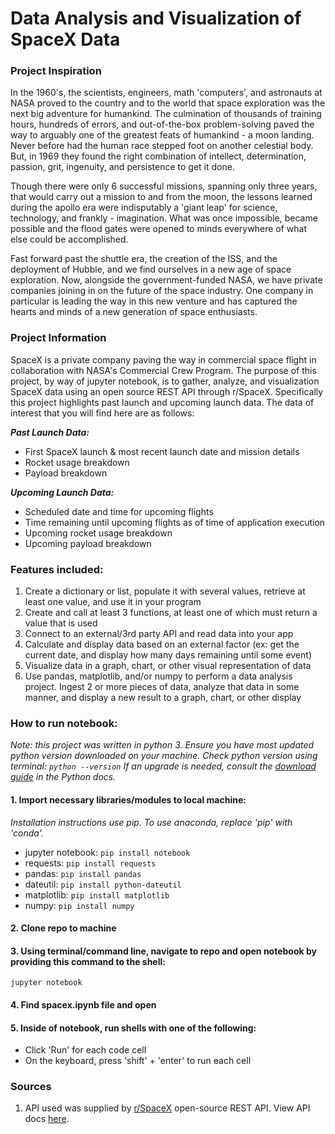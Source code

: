 # Data Analysis and Visualization of SpaceX Data

### Project Inspiration
In the 1960's, the scientists, engineers, math 'computers', and astronauts at NASA proved to the country and to the world that space exploration was the next big adventure for humankind. The culmination of thousands of training hours, hundreds of errors, and out-of-the-box problem-solving paved the way to arguably one of the greatest feats of humankind - a moon landing. Never before had the human race stepped foot on another celestial body. But, in 1969 they found the right combination of intellect, determination, passion, grit, ingenuity, and persistence to get it done. 

Though there were only 6 successful missions, spanning only three years, that would carry out a mission to and from the moon, the lessons learned during the apollo era were indisputably a 'giant leap' for science, technology, and frankly - imagination. What was once impossible, became possible and the flood gates were opened to minds everywhere of what else could be accomplished.

Fast forward past the shuttle era, the creation of the ISS, and the deployment of Hubble, and we find ourselves in a new age of space exploration. Now, alongside the government-funded NASA, we have private companies joining in on the future of the space industry. One company in particular is leading the way in this new venture and has captured the hearts and minds of a new generation of space enthusiasts.

### Project Information
SpaceX is a private company paving the way in commercial space flight in collaboration with NASA's Commercial Crew Program. The purpose of this project, by way of jupyter notebook, is to gather, analyze, and visualization SpaceX data using an open source REST API through r/SpaceX. Specifically this project highlights past launch and upcoming launch data. The data of interest that you will find here are as follows:

***Past Launch Data:***
- First SpaceX launch & most recent launch date and mission details
- Rocket usage breakdown
- Payload breakdown

***Upcoming Launch Data:***
- Scheduled date and time for upcoming flights
- Time remaining until upcoming flights as of time of application execution
- Upcoming rocket usage breakdown
- Upcoming payload breakdown

### Features included:
1. Create a dictionary or list, populate it with several values, retrieve at least one value, and use it in your program
2. Create and call at least 3 functions, at least one of which must return a value that is used
3. Connect to an external/3rd party API and read data into your app
4. Calculate and display data based on an external factor (ex: get the current date, and display how many days remaining until some event)
5. Visualize data in a graph, chart, or other visual representation of data
6. Use pandas, matplotlib, and/or numpy to perform a data analysis project. Ingest 2 or more pieces of data, analyze that data in some manner, and display a new result to a graph, chart, or other display

### How to run notebook:
*Note: this project was written in python 3. Ensure you have most updated python version downloaded on your machine.*
*Check python version using terminal: ```python --version```*
*If an upgrade is needed, consult the [download guide](https://wiki.python.org/moin/BeginnersGuide/Download) in the Python docs.*

#### 1. Import necessary libraries/modules to local machine: 
*Installation instructions use pip. To use anaconda, replace 'pip' with 'conda'.*
- jupyter notebook: ```pip install notebook```
- requests: ```pip install requests```
- pandas: ```pip install pandas```
- dateutil: ```pip install python-dateutil```
- matplotlib: ```pip install matplotlib```
- numpy: ```pip install numpy```
#### 2. Clone repo to machine
#### 3. Using terminal/command line, navigate to repo and open notebook by providing this command to the shell:
```jupyter notebook```
#### 4. Find spacex.ipynb file and open
#### 5. Inside of notebook, run shells with one of the following:
- Click 'Run' for each code cell
- On the keyboard, press 'shift' + 'enter' to run each cell

### Sources
1. API used was supplied by [r/SpaceX](https://github.com/r-spacex) open-source REST API. View API docs [here](https://docs.spacexdata.com/#intro).












